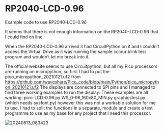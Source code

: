 # RP2040-LCD-0.96
Example code to use RP2040-LCD-0.96



It seems that there is not enough information on the RP2040-LCD-0.96 that I could find on line.

When the RP2040-LCD-0.96 arrived it had CircuitPython on it and I couldn’t access the Virtual Drive as it was running the sample colour blink test program and wouldn’t let me break into it.

The official website seems to use Circuitpython, but all my Pico processors are running on micropython, so first I had to put the pico_micropython_20210121.uf2 from https://github.com/waveshare/Pico_code/blob/main/Python/pico_micropython_20210121.uf2 
The displays are connected to SPI pins and I managed to find three working examples to run the display:
These examples are all working:
	pico-LCD-0.96.py
	WS_0-96_160x80_MIN.py
	graphicstest.py (which needs sysfont.py)
however this was not a workable solution for me to use. I had to split the functions in a separate, module and create a test programme to use as my base for any project that I need this processor.

![20240813_083423](https://github.com/user-attachments/assets/c3657bc8-787d-4498-a4cc-5451ca208107)

